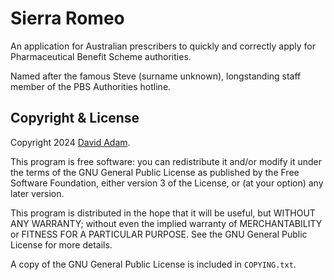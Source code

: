 # Sierra Romeo

An application for Australian prescribers to quickly and correctly apply for Pharmaceutical Benefit Scheme authorities.

Named after the famous Steve (surname unknown), longstanding staff member of the PBS Authorities hotline.

## Copyright & License

Copyright 2024 [David Adam](mailto:mail@davidadam.com.au).

This program is free software: you can redistribute it and/or modify it under the terms of the GNU General Public License as published by the Free Software Foundation, either version 3 of the License, or (at your option) any later version.

This program is distributed in the hope that it will be useful, but WITHOUT ANY WARRANTY; without even the implied warranty of MERCHANTABILITY or FITNESS FOR A PARTICULAR PURPOSE. See the GNU General Public License for more details.

A copy of the GNU General Public License is included in `COPYING.txt`.